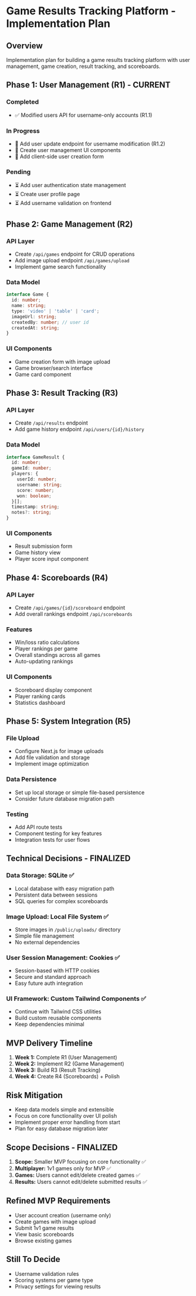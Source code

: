 # Game Results Tracking Platform - Implementation Plan

## Overview
Implementation plan for building a game results tracking platform with user management, game creation, result tracking, and scoreboards.

## Phase 1: User Management (R1) - CURRENT
### Completed
- ✅ Modified users API for username-only accounts (R1.1)

### In Progress
- 🔄 Add user update endpoint for username modification (R1.2)
- 🔄 Create user management UI components
- 🔄 Add client-side user creation form

### Pending
- ⏳ Add user authentication state management
- ⏳ Create user profile page
- ⏳ Add username validation on frontend

## Phase 2: Game Management (R2)
### API Layer
- Create `/api/games` endpoint for CRUD operations
- Add image upload endpoint `/api/games/upload`
- Implement game search functionality

### Data Model
```typescript
interface Game {
  id: number;
  name: string;
  type: 'video' | 'table' | 'card';
  imageUrl: string;
  createdBy: number; // user id
  createdAt: string;
}
```

### UI Components
- Game creation form with image upload
- Game browser/search interface
- Game card component

## Phase 3: Result Tracking (R3)
### API Layer
- Create `/api/results` endpoint
- Add game history endpoint `/api/users/{id}/history`

### Data Model
```typescript
interface GameResult {
  id: number;
  gameId: number;
  players: {
    userId: number;
    username: string;
    score: number;
    won: boolean;
  }[];
  timestamp: string;
  notes?: string;
}
```

### UI Components
- Result submission form
- Game history view
- Player score input component

## Phase 4: Scoreboards (R4)
### API Layer
- Create `/api/games/{id}/scoreboard` endpoint
- Add overall rankings endpoint `/api/scoreboards`

### Features
- Win/loss ratio calculations
- Player rankings per game
- Overall standings across all games
- Auto-updating rankings

### UI Components
- Scoreboard display component
- Player ranking cards
- Statistics dashboard

## Phase 5: System Integration (R5)
### File Upload
- Configure Next.js for image uploads
- Add file validation and storage
- Implement image optimization

### Data Persistence
- Set up local storage or simple file-based persistence
- Consider future database migration path

### Testing
- Add API route tests
- Component testing for key features
- Integration tests for user flows

## Technical Decisions - FINALIZED

### Data Storage: SQLite ✅
- Local database with easy migration path
- Persistent data between sessions
- SQL queries for complex scoreboards

### Image Upload: Local File System ✅
- Store images in `/public/uploads/` directory
- Simple file management
- No external dependencies

### User Session Management: Cookies ✅
- Session-based with HTTP cookies
- Secure and standard approach
- Easy future auth integration

### UI Framework: Custom Tailwind Components ✅
- Continue with Tailwind CSS utilities
- Build custom reusable components
- Keep dependencies minimal

## MVP Delivery Timeline
1. **Week 1:** Complete R1 (User Management)
2. **Week 2:** Implement R2 (Game Management) 
3. **Week 3:** Build R3 (Result Tracking)
4. **Week 4:** Create R4 (Scoreboards) + Polish

## Risk Mitigation
- Keep data models simple and extensible
- Focus on core functionality over UI polish
- Implement proper error handling from start
- Plan for easy database migration later

## Scope Decisions - FINALIZED

1. **Scope:** Smaller MVP focusing on core functionality ✅
2. **Multiplayer:** 1v1 games only for MVP ✅
3. **Games:** Users cannot edit/delete created games ✅
4. **Results:** Users cannot edit/delete submitted results ✅

## Refined MVP Requirements
- User account creation (username only)
- Create games with image upload
- Submit 1v1 game results 
- View basic scoreboards
- Browse existing games

## Still To Decide
- Username validation rules
- Scoring systems per game type
- Privacy settings for viewing results